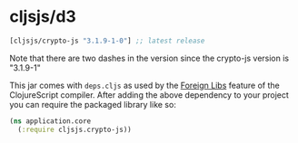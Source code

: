 # cljsjs/d3

[](dependency)
```clojure
[cljsjs/crypto-js "3.1.9-1-0"] ;; latest release
```

Note that there are two dashes in the version since the crypto-js version is "3.1.9-1"

[](/dependency)

This jar comes with `deps.cljs` as used by the [Foreign Libs][flibs] feature
of the ClojureScript compiler. After adding the above dependency to your project
you can require the packaged library like so:

```clojure
(ns application.core
  (:require cljsjs.crypto-js))
```

[flibs]: https://github.com/clojure/clojurescript/wiki/Packaging-Foreign-Dependencies
